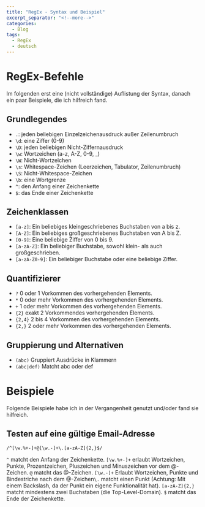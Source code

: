 ```yaml
---
title: "RegEx - Syntax und Beispiel"
excerpt_separator: "<!--more-->"
categories:
  - Blog
tags:
  - RegEx
  - deutsch
---
```


# RegEx-Befehle

Im folgenden erst eine (nicht vollständige) Auflistung der Syntax, danach ein paar Beispiele, die ich hilfreich fand. 

## Grundlegendes
- `.`: jeden beliebigen Einzelzeichenausdruck außer Zeilenumbruch
- `\d`: eine Ziffer (0-9)
- `\D`: jeden beliebigen Nicht-Ziffernausdruck
- `\w`: Wortzeichen (a-z, A-Z, 0-9, _)
- `\W`: Nicht-Wortzeichen
- `\s`: Whitespace-Zeichen (Leerzeichen, Tabulator, Zeilenumbruch)
- `\S`: Nicht-Whitespace-Zeichen
- `\b`: eine Wortgrenze
- `^`: den Anfang einer Zeichenkette
- `$`: das Ende einer Zeichenkette

## Zeichenklassen
- `[a-z]`: Ein beliebiges kleingeschriebenes Buchstaben von a bis z.
- `[A-Z]`: Ein beliebiges großgeschriebenes Buchstaben von A bis Z.
- `[0-9]`: Eine beliebige Ziffer von 0 bis 9.
- `[a-zA-Z]`: Ein beliebiger Buchstabe, sowohl klein- als auch großgeschrieben.
- `[a-zA-Z0-9]`: Ein beliebiger Buchstabe oder eine beliebige Ziffer.

## Quantifizierer
- `?` 0 oder 1 Vorkommen des vorhergehenden Elements.
- `*` 0 oder mehr Vorkommen des vorhergehenden Elements.
- `+` 1 oder mehr Vorkommen des vorhergehenden Elements.
- `{2}` exakt 2 Vorkommendes vorhergehenden Elements.
- `{2,4}` 2 bis 4 Vorkommen des vorhergehenden Elements.
- `{2,}` 2 oder mehr Vorkommen des vorhergehenden Elements.

## Gruppierung und Alternativen
- `(abc)` Gruppiert Ausdrücke in Klammern
- `(abc|def)` Matcht abc oder def


# Beispiele
Folgende Beispiele habe ich in der Vergangenheit genutzt und/oder fand sie hilfreich.

## Testen auf eine gültige Email-Adresse
`/^[\w.%+-]+@[\w.-]+\.[a-zA-Z]{2,}$/`

`^` matcht den Anfang der Zeichenkette. `[\w.%+-]+` erlaubt Wortzeichen, Punkte, Prozentzeichen, Pluszeichen und Minuszeichen vor dem @-Zeichen. `@` matcht das @-Zeichen. `[\w.-]+` Erlaubt Wortzeichen, Punkte und Bindestriche nach dem @-Zeichen`\.` matcht einen Punkt (Achtung: Mit einem Backslash, da der Punkt ein eigene Funktionalität hat). `[a-zA-Z]{2,}` matcht mindestens zwei Buchstaben (die Top-Level-Domain). `$` matcht das Ende der Zeichenkette.
